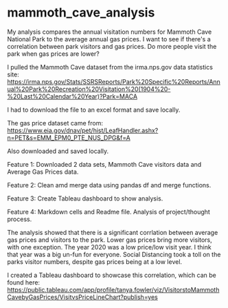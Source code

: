 # mammoth_cave_analysis

My analysis compares the annual visitation numbers for Mammoth Cave National Park to the average annual gas prices. I want to see if there's a correlation between park visitors and gas prices. Do more people visit the park when gas prices are lower?

I pulled the Mammoth Cave dataset from the irma.nps.gov data statistics site: https://irma.nps.gov/Stats/SSRSReports/Park%20Specific%20Reports/Annual%20Park%20Recreation%20Visitation%20(1904%20-%20Last%20Calendar%20Year)?Park=MACA

I had to download the file to an excel format and save locally. 

The gas price dataset came from: https://www.eia.gov/dnav/pet/hist/LeafHandler.ashx?n=PET&s=EMM_EPM0_PTE_NUS_DPG&f=A

Also downloaded and saved locally. 

Feature 1: Downloaded 2 data sets, Mammoth Cave visitors data and Average Gas Prices data. 

Feature 2: Clean amd merge data using pandas df and merge functions. 

Feature 3: Create Tableau dashboard to show analysis.

Feature 4: Markdown cells and Readme file. Analysis of project/thought process. 

The analysis showed that there is a significant corrlation between average gas prices and visitors to the park. Lower gas prices bring more visitors, with one exception. The year 2020 was a low price/low visit year. I think that year was a big un-fun for everyone. Social Distancing took a toll on the parks visitor numbers, despite gas prices being at a low level. 

I created a Tableau dashboard to showcase this correlation, which can be found here: https://public.tableau.com/app/profile/tanya.fowler/viz/VisitorstoMammothCavebyGasPrices/VisitvsPriceLineChart?publish=yes
